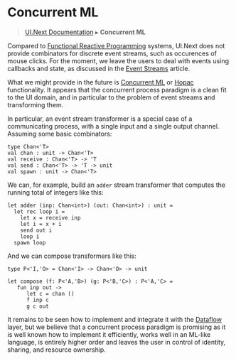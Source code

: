 # Concurrent ML
> [UI.Next Documentation](UINext.md) ▸ **Concurrent ML**

Compared to [Functional Reactive Programming](UINext-FRP.md) systems,
UI.Next does not provide combinators for discrete event streams,
such as occurences of mouse clicks.  For the moment, we leave the
users to deal with events using callbacks and state, as discussed in
the [Event Streams](UINext-EventStreams.md) article.

What we might provide in the future is [Concurrent ML][cml] or [Hopac][hopac]
functionality.  It appears that the concurrent process paradigm is a clean fit
to the UI domain, and in particular to the problem of event streams and
transforming them.

In particular, an event stream transformer is a special case of a communicating
process, with a single input and a single output channel.  Assuming some basic
combinators:

    type Chan<'T>
    val chan : unit -> Chan<'T>
    val receive : Chan<'T> -> 'T
    val send : Chan<'T> -> 'T -> unit
    val spawn : unit -> Chan<'T>

We can, for example, build an `adder` stream transformer that computes the
running total of integers like this:

    let adder (inp: Chan<int>) (out: Chan<int>) : unit =
      let rec loop i =
        let x = receive inp
        let i = x + i
        send out i
        loop i
      spawn loop
   
And we can compose transformers like this:

    type P<'I,'O> = Chan<'I> -> Chan<'O> -> unit

    let compose (f: P<'A,'B>) (g: P<'B,'C>) : P<'A,'C> =
       fun inp out ->
          let c = chan ()
          f inp c
          g c out

It remains to be seen how to implement and integrate it with
the [Dataflow](UINext-Dataflow.md) layer, but we believe that a concurrent
process paradigm is promising as it is well known how to implement it
efficiently, works well in an ML-like language, is entirely higher order
and leaves the user in control of identity, sharing, and resource ownership.

[cml]: http://cml.cs.uchicago.edu/
[hopac]: https://github.com/VesaKarvonen/Hopac
